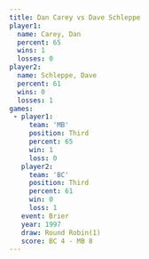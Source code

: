 ```yaml
---
title: Dan Carey vs Dave Schleppe
player1:              
  name: Carey, Dan    
  percent: 65         
  wins: 1             
  losses: 0           
player2:              
  name: Schleppe, Dave
  percent: 61         
  wins: 0             
  losses: 1           
games:
 - player1:         
     team: 'MB'     
     position: Third
     percent: 65    
     win: 1         
     loss: 0        
   player2:         
     team: 'BC'     
     position: Third
     percent: 61    
     win: 0         
     loss: 1        
   event: Brier        
   year: 1997          
   draw: Round Robin(1)
   score: BC 4 - MB 8  
---
```

